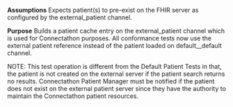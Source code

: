 **Assumptions**
Expects patient(s) to pre-exist on the FHIR server as configured by the external_patient channel.

**Purpose**
Builds a patient cache entry on the external_patient channel which is used for Connectathon purposes. 
All conformance tests now use the external patient reference instead of the patient loaded on default__default channel.

NOTE: This test operation is different from the Default Patient Tests in that, the patient 
is not created on the external server if the patient search returns no results. Connectathon Patient Manager must 
be notified if the patient does not exist on the external patient server since they have the
authority to maintain the Connectathon patient resources.
